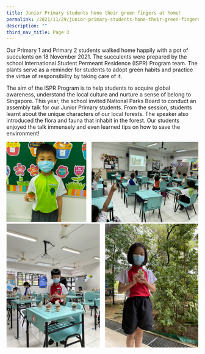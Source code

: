 ```yaml
---
title: Junior Primary students hone their green fingers at home!
permalink: /2021/11/29/junior-primary-students-hone-their-green-fingers-at-home/
description: ""
third_nav_title: Page 3
---
```

<p>Our Primary 1 and Primary 2 students walked home happily with a pot of succulents on 18 November 2021. The succulents were prepared by the school International Student Permeant Residence (ISPR) Program team. The plants serve as a reminder for students to adopt green habits and practice the virtue of responsibility by taking care of it.</p>
<p>The aim of the ISPR Program is to help students to acquire global awareness, understand the local culture and nurture a sense of belong to Singapore. This year, the school invited National Parks Board to conduct an assembly talk for our Junior Primary students. From the session, students learnt about the unique characters of our local forests. The speaker also introduced the flora and fauna that inhabit in the forest. Our students enjoyed the talk immensely and even learned tips on how to save the environment!</p>
<img src="/images/junior1.png">
<img src="/images/junior2.png">
